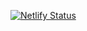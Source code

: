 [![Netlify Status](https://api.netlify.com/api/v1/badges/3ef77a04-eb72-4dfa-bd6d-959fd833c1a1/deploy-status)](https://app.netlify.com/sites/ppkjurnalistik/deploys)
